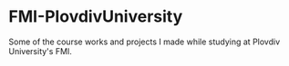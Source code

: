 # FMI-PlovdivUniversity
Some of the course works and projects I made while studying at Plovdiv University's FMI.
